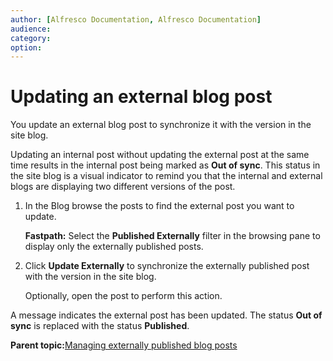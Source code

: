 ```yaml
---
author: [Alfresco Documentation, Alfresco Documentation]
audience: 
category: 
option: 
---
```


# Updating an external blog post

You update an external blog post to synchronize it with the version in the site blog.

Updating an internal post without updating the external post at the same time results in the internal post being marked as **Out of sync**. This status in the site blog is a visual indicator to remind you that the internal and external blogs are displaying two different versions of the post.

1.  In the Blog browse the posts to find the external post you want to update.

    **Fastpath:** Select the **Published Externally** filter in the browsing pane to display only the externally published posts.

2.  Click **Update Externally** to synchronize the externally published post with the version in the site blog.

    Optionally, open the post to perform this action.


A message indicates the external post has been updated. The status **Out of sync** is replaced with the status **Published**.

**Parent topic:**[Managing externally published blog posts](../concepts/blog-external-intro.md)

